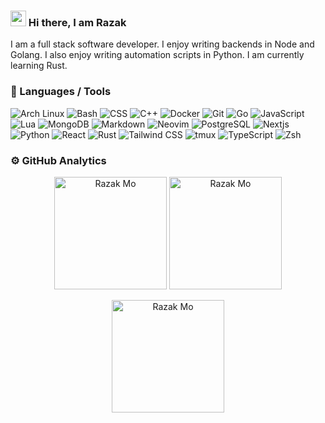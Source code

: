 ### <img src="https://media.giphy.com/media/hvRJCLFzcasrR4ia7z/giphy.gif" width="25px" /> Hi there, I am Razak

<!-- <h1 align='center'>
    <img src='https://raw.githubusercontent.com/MartinHeinz/MartinHeinz/master/wave.gif'
        alt='Waving hand animated gif'
        height='30px'
        width='30px' />
  Hi There, I'm Razak
  <br />
  <img src='https://komarev.com/ghpvc/?username=razak17&color=green&style=for-the-badge'
    alt='Profile Views' />
</h1> -->

I am a full stack software developer. I enjoy writing backends in Node and Golang. I also enjoy
writing automation scripts in Python. I am currently learning Rust.

### 🔧 Languages / Tools

![Arch Linux](https://img.shields.io/badge/Arch%20Linux-1793D1?logo=archlinux&logoColor=fff&style=flat)
![Bash](https://img.shields.io/badge/GNU%20Bash-4EAA25?logo=gnubash&logoColor=fff&style=flat)
![CSS](https://img.shields.io/badge/CSS3-1572B6?logo=css3&logoColor=fff&style=flat)
![C++](https://img.shields.io/badge/C%2B%2B-00599C?logo=cplusplus&logoColor=fff&style=flat)
![Docker](https://img.shields.io/badge/Docker-2496ED?logo=docker&logoColor=fff&style=flat)
![Git](https://img.shields.io/badge/Git-F05032?logo=git&logoColor=fff&style=flat)
![Go](https://img.shields.io/badge/Go-00ADD8?logo=go&logoColor=fff&style=flat)
![JavaScript](https://img.shields.io/badge/JavaScript-F7DF1E?logo=javascript&logoColor=000&style=flat)
![Lua](https://img.shields.io/badge/Lua-2C2D72?logo=lua&logoColor=fff&style=flat)
![MongoDB](https://img.shields.io/badge/MongoDB-47A248?logo=mongodb&logoColor=fff&style=flat)
![Markdown](https://img.shields.io/badge/Markdown-000?logo=markdown&logoColor=fff&style=flat)
![Neovim](https://img.shields.io/badge/Neovim-57A143?logo=neovim&logoColor=fff&style=flat)
![PostgreSQL](https://img.shields.io/badge/PostgreSQL-4169E1?logo=postgresql&logoColor=fff&style=flat)
![Nextjs](https://img.shields.io/badge/Next.js-000?logo=nextdotjs&logoColor=fff&style=flat)
![Python](https://img.shields.io/badge/Python-3776AB?logo=python&logoColor=fff&style=flat)
![React](https://img.shields.io/badge/React-61DAFB?logo=react&logoColor=000&style=flat)
![Rust](https://img.shields.io/badge/Rust-000?logo=rust&logoColor=fff&style=flat)
![Tailwind CSS](https://img.shields.io/badge/Tailwind%20CSS-06B6D4?logo=tailwindcss&logoColor=fff&style=flat)
![tmux](https://img.shields.io/badge/tmux-1BB91F?logo=tmux&logoColor=fff&style=flat)
![TypeScript](https://img.shields.io/badge/TypeScript-3178C6?logo=typescript&logoColor=fff&style=flat)
![Zsh](https://img.shields.io/badge/Zsh-F15A24?logo=zsh&logoColor=fff&style=flat)


### ⚙️ GitHub Analytics

<p align="center">
    <img
        height="180em"
        src="https://github-readme-stats.vercel.app/api?username=razak17&show_icons=true&theme=gotham&include_all_commits=true&count_private=true&card_width=500"
        alt="Razak Mo"
    />
<!--     <img
        height="180em"
        src="https://github-readme-stats-eight-theta.vercel.app/api?username=razak17&show_icons=true&theme=gotham&include_all_commits=true&count_private=true&card_width=500"
        alt="Razak Mo"
    /> -->
    <img
        height="180em"
        src="https://github-readme-stats.vercel.app/api/top-langs/?username=razak17&layout=compact&langs_count=8&theme=gotham&card_width=400"
        alt="Razak Mo"
    />
</p>

<p align="center">
    <img 
        height="180em" 
        src="https://github-readme-streak-stats.herokuapp.com/?user=razak17&theme=gotham&card_width=600"
        alt="Razak Mo"
    />
</p>
